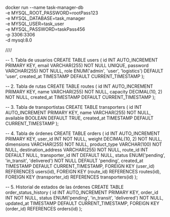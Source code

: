 docker run --name task-manager-db \
  -e MYSQL_ROOT_PASSWORD=rootPass123 \
  -e MYSQL_DATABASE=task_manager \
  -e MYSQL_USER=task_user \
  -e MYSQL_PASSWORD=taskPass456 \
  -p 3306:3306 \
  -d mysql:8.0



////


-- 1. Tabla de usuarios
CREATE TABLE users (
    id INT AUTO_INCREMENT PRIMARY KEY,
    email VARCHAR(255) NOT NULL UNIQUE,
    password VARCHAR(255) NOT NULL,
    role ENUM('admin', 'user', 'logistics') DEFAULT 'user',
    created_at TIMESTAMP DEFAULT CURRENT_TIMESTAMP
);

-- 2. Tabla de rutas
CREATE TABLE routes (
    id INT AUTO_INCREMENT PRIMARY KEY,
    name VARCHAR(255) NOT NULL,
    capacity DECIMAL(10, 2) NOT NULL,
    created_at TIMESTAMP DEFAULT CURRENT_TIMESTAMP
);

-- 3. Tabla de transportistas
CREATE TABLE transporters (
    id INT AUTO_INCREMENT PRIMARY KEY,
    name VARCHAR(255) NOT NULL,
    available BOOLEAN DEFAULT TRUE,
    created_at TIMESTAMP DEFAULT CURRENT_TIMESTAMP
);

-- 4. Tabla de órdenes
CREATE TABLE orders (
    id INT AUTO_INCREMENT PRIMARY KEY,
    user_id INT NOT NULL,
    weight DECIMAL(10, 2) NOT NULL,
    dimensions VARCHAR(255) NOT NULL,
    product_type VARCHAR(100) NOT NULL,
    destination_address VARCHAR(255) NOT NULL,
    route_id INT DEFAULT NULL,
    transporter_id INT DEFAULT NULL,
    status ENUM('pending', 'in_transit', 'delivered') NOT NULL DEFAULT 'pending',
    created_at TIMESTAMP DEFAULT CURRENT_TIMESTAMP,
    FOREIGN KEY (user_id) REFERENCES users(id),
    FOREIGN KEY (route_id) REFERENCES routes(id),
    FOREIGN KEY (transporter_id) REFERENCES transporters(id)
);

-- 5. Historial de estados de las órdenes
CREATE TABLE order_status_history (
    id INT AUTO_INCREMENT PRIMARY KEY,
    order_id INT NOT NULL,
    status ENUM('pending', 'in_transit', 'delivered') NOT NULL,
    updated_at TIMESTAMP DEFAULT CURRENT_TIMESTAMP,
    FOREIGN KEY (order_id) REFERENCES orders(id)
);
